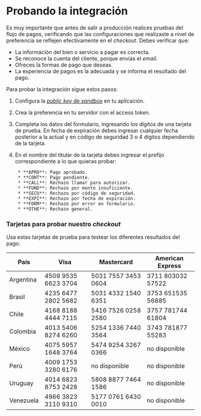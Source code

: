 # Probando la integración

Es muy importante que antes de salir a producción realices pruebas del flujo de pagos, verificando que las configuraciones que realizaste a nivel de preferencia se reflejen efectivamente en el _checkout_.
Debes verificar que:

+ La información del bien o servicio a pagar es correcta.
+ Se reconoce la cuenta del cliente, porque envías el _email_.
+ Ofreces la formas de pago que deseas.
+ La experiencia de pagos es la adecuada y se informa el resultado del pago.

Para probar la integración sigue estos pasos:

1. Configura la [_public key_ de _sandbox_](https://www.mercadopago.com/mla/account/credentials?type=basic) en tu aplicación.
2. Crea la preferencia en tu servidor con el access token.
3. Completa los datos del formulario, ingresando los dígitos de una tarjeta de prueba. En fecha de expiración debes ingresar cualquier fecha posterior a la actual y en código de seguridad 3 o 4 dígitos dependiendo de la tarjeta.
4. En el nombre del titular de la tarjeta debes ingresar el prefijo correspondiente a lo que quieras probar:

        * **APRO**: Pago aprobado.  
        * **CONT**: Pago pendiente.  
        * **CALL**: Rechazo llamar para autorizar.  
        * **FUND**: Rechazo por monto insuficiente.  
        * **SECU**: Rechazo por código de seguridad.  
        * **EXPI**: Rechazo por fecha de expiración.  
        * **FORM**: Rechazo por error en formulario.  
        * **OTHE**: Rechazo general.  

### Tarjetas para probar nuestro _checkout_

Usa estas tarjetas de prueba para testear los diferentes resultados del pago.

| País 		| Visa 				 | Mastercard        | American Express |
| ---- 		| ---- 				 | ----------        | ---------------- |
| Argentina  	| 4509 9535 6623 3704|5031 7557 3453 0604|3711 803032 57522 |
| Brasil  	| 4235 6477 2802 5682|5031 4332 1540 6351|3753 651535 56885 |
| Chile   	| 4168 8188 4444 7115|5416 7526 0258 2580|3757 781744 61804 |
| Colombia  	| 4013 5406 8274 6260|5254 1336 7440 3564|3743 781877 55283 |
| México  	| 4075 5957 1648 3764|5474 9254 3267 0366|no disponible     |
| Perú    	| 4009 1753 3280 6176|no disponible      |no disponible     |
| Uruguay  	| 4014 6823 8753 2428|5808 8877 7464 1586|no disponible     |
| Venezuela  	| 4966 3823 3110 9310|5177 0761 6430 0010|no disponible     |
